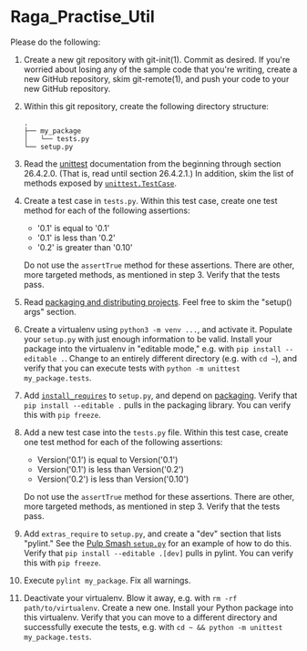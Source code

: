 # Raga_Practise_Util

Please do the following:

1. Create a new git repository with git-init(1). Commit as desired. If you're
   worried about losing any of the sample code that you're writing, create a new
   GitHub repository, skim git-remote(1), and push your code to your new GitHub
   repository.
2. Within this git repository, create the following directory structure:

       .
       ├── my_package
       │   └── tests.py
       └── setup.py

3. Read the [unittest](https://docs.python.org/3.6/library/unittest.html)
   documentation from the beginning through section 26.4.2.0. (That is, read
   until section 26.4.2.1.) In addition, skim the list of methods exposed by
   [`unittest.TestCase`](https://docs.python.org/3.6/library/unittest.html#unittest.TestCase).
4. Create a test case in `tests.py`. Within this test case, create one test
   method for each of the following assertions:

   * '0.1' is equal to '0.1'
   * '0.1' is less than '0.2'
   * '0.2' is greater than '0.10'

   Do not use the `assertTrue` method for these assertions. There are other,
   more targeted methods, as mentioned in step 3. Verify that the tests pass.
5. Read [packaging and distributing
   projects](https://packaging.python.org/guides/distributing-packages-using-setuptools/).
   Feel free to skim the "setup() args" section.
6. Create a virtualenv using `python3 -m venv ...`, and activate it. Populate
   your `setup.py` with just enough information to be valid. Install your
   package into the virtualenv in "editable mode," e.g. with `pip install
   --editable .`. Change to an entirely different directory (e.g. with `cd ~`),
   and verify that you can execute tests with `python -m unittest
   my_package.tests`.
7. Add
   [`install_requires`](https://packaging.python.org/guides/distributing-packages-using-setuptools/#install-requires)
   to `setup.py`, and depend on
   [packaging](https://pypi.org/project/packaging/). Verify that `pip install
   --editable .` pulls in the packaging library. You can verify this with `pip
   freeze`.
8. Add a new test case into the `tests.py` file.  Within this test case, create
   one test method for each of the following assertions:

   * Version('0.1') is equal to Version('0.1')
   * Version('0.1') is less than Version('0.2')
   * Version('0.2') is less than Version('0.10')

   Do not use the `assertTrue` method for these assertions. There are other,
   more targeted methods, as mentioned in step 3. Verify that the tests pass.
9. Add `extras_require` to `setup.py`, and create a "dev" section that lists
   "pylint." See the [Pulp Smash
   `setup.py`](https://github.com/PulpQE/pulp-smash/blob/master/setup.py) for an
   example of how to do this. Verify that `pip install --editable .[dev]` pulls
   in pylint. You can verify this with `pip freeze`.
10. Execute `pylint my_package`. Fix all warnings.
11. Deactivate your virtualenv. Blow it away, e.g. with `rm -rf path/to/virtualenv`.
    Create a new one. Install your Python package into this virtualenv. Verify that
    you can move to a different directory and successfully execute the tests, e.g.
    with `cd ~ && python -m unittest my_package.tests`.
